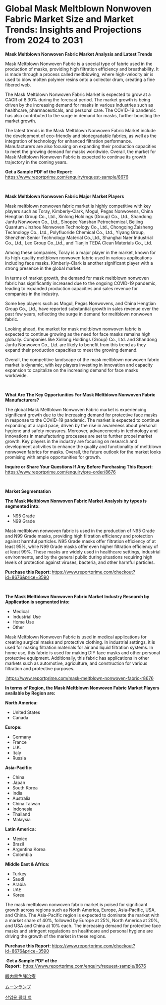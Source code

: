 <p><h1>Global Mask Meltblown Nonwoven Fabric Market Size and Market Trends: Insights and Projections from 2024 to 2031</h1></p><p><strong>Mask Meltblown Nonwoven Fabric Market Analysis and Latest Trends</strong></p>
<p><p>Mask Meltblown Nonwoven Fabric is a special type of fabric used in the production of masks, providing high filtration efficiency and breathability. It is made through a process called meltblowing, where high-velocity air is used to blow molten polymer resins onto a collector drum, creating a fine fibered web. </p><p>The Mask Meltblown Nonwoven Fabric Market is expected to grow at a CAGR of 8.30% during the forecast period. The market growth is being driven by the increasing demand for masks in various industries such as healthcare, pharmaceuticals, and personal care. The COVID-19 pandemic has also contributed to the surge in demand for masks, further boosting the market growth. </p><p>The latest trends in the Mask Meltblown Nonwoven Fabric Market include the development of eco-friendly and biodegradable fabrics, as well as the integration of technology for enhanced filtration performance. Manufacturers are also focusing on expanding their production capacities to meet the growing demand for masks worldwide. Overall, the market for Mask Meltblown Nonwoven Fabric is expected to continue its growth trajectory in the coming years.</p></p>
<p><strong>Get a Sample PDF of the Report:&nbsp;</strong> <a href="https://www.reportprime.com/enquiry/request-sample/8676">https://www.reportprime.com/enquiry/request-sample/8676</a></p>
<p>&nbsp;</p>
<p><strong>Mask Meltblown Nonwoven Fabric Major Market Players</strong></p>
<p><p>Mask meltblown nonwoven fabric market is highly competitive with key players such as Toray, Kimberly-Clark, Mogul, Pegas Nonwovens, China Hengtian Group Co., Ltd., Xinlong Holdings (Group) Co., Ltd., Shandong Junfu Nonwoven Co., Ltd., Sinopec Yanshan Petrochemical, Beijing Quantum Jinzhou Nonwoven Technology Co., Ltd., Chongqing Zaisheng Technology Co., Ltd., Polyfluoride Chemical Co., Ltd., Yiyang Group, Shenzhen Senior Technology Material Co.,Ltd., Shanghai Naer Industrial Co., Ltd., Leo Group Co.,Ltd., and Tianjin TEDA Clean Materials Co., Ltd.</p><p>Among these companies, Toray is a major player in the market, known for its high-quality meltblown nonwoven fabric used in various applications including face masks. Kimberly-Clark is another significant player with a strong presence in the global market.</p><p>In terms of market growth, the demand for mask meltblown nonwoven fabric has significantly increased due to the ongoing COVID-19 pandemic, leading to expanded production capacities and sales revenue for companies in the industry.</p><p>Some key players such as Mogul, Pegas Nonwovens, and China Hengtian Group Co., Ltd., have reported substantial growth in sales revenue over the past few years, reflecting the surge in demand for meltblown nonwoven fabric.</p><p>Looking ahead, the market for mask meltblown nonwoven fabric is expected to continue growing as the need for face masks remains high globally. Companies like Xinlong Holdings (Group) Co., Ltd. and Shandong Junfu Nonwoven Co., Ltd. are likely to benefit from this trend as they expand their production capacities to meet the growing demand.</p><p>Overall, the competitive landscape of the mask meltblown nonwoven fabric market is dynamic, with key players investing in innovation and capacity expansion to capitalize on the increasing demand for face masks worldwide.</p></p>
<p>&nbsp;</p>
<p><strong>What Are The Key Opportunities For Mask Meltblown Nonwoven Fabric Manufacturers?</strong></p>
<p><p>The global Mask Meltblown Nonwoven Fabric market is experiencing significant growth due to the increasing demand for protective face masks in response to the COVID-19 pandemic. The market is expected to continue expanding at a rapid pace, driven by the rise in awareness about personal hygiene and safety measures. Moreover, advancements in technology and innovations in manufacturing processes are set to further propel market growth. Key players in the industry are focusing on research and development activities to enhance the quality and functionality of meltblown nonwoven fabrics for masks. Overall, the future outlook for the market looks promising with ample opportunities for growth.</p></p>
<p><strong>Inquire or Share Your Questions If Any Before Purchasing This Report:</strong> <a href="https://www.reportprime.com/enquiry/pre-order/8676">https://www.reportprime.com/enquiry/pre-order/8676</a></p>
<p>&nbsp;</p>
<p><strong>Market Segmentation</strong></p>
<p><strong>The Mask Meltblown Nonwoven Fabric Market Analysis by types is segmented into:</strong></p>
<p><ul><li>N95 Grade</li><li>N99 Grade</li></ul></p>
<p><p>Mask meltblown nonwoven fabric is used in the production of N95 Grade and N99 Grade masks, providing high filtration efficiency and protection against harmful particles. N95 Grade masks offer filtration efficiency of at least 95%, while N99 Grade masks offer even higher filtration efficiency of at least 99%. These masks are widely used in healthcare settings, industrial environments, and by the general public during situations requiring high levels of protection against viruses, bacteria, and other harmful particles.</p></p>
<p><strong>Purchase this Report:&nbsp;</strong><a href="https://www.reportprime.com/checkout?id=8676&price=3590">https://www.reportprime.com/checkout?id=8676&price=3590</a></p>
<p>&nbsp;</p>
<p><strong>The Mask Meltblown Nonwoven Fabric Market Industry Research by Application is segmented into:</strong></p>
<p><ul><li>Medical</li><li>Industrial Use</li><li>Home Use</li><li>Other</li></ul></p>
<p><p>Mask Meltblown Nonwoven Fabric is used in medical applications for creating surgical masks and protective clothing. In industrial settings, it is used for making filtration materials for air and liquid filtration systems. In home use, this fabric is used for making DIY face masks and other personal protective equipment. Additionally, this fabric has applications in other markets such as automotive, agriculture, and construction for various filtration and protective purposes.</p></p>
<p><a href="https://www.reportprime.com/mask-meltblown-nonwoven-fabric-r8676">&nbsp;https://www.reportprime.com/mask-meltblown-nonwoven-fabric-r8676</a></p>
<p><strong>In terms of Region, the Mask Meltblown Nonwoven Fabric Market Players available by Region are:</strong></p>
<p>
    <p> <strong> North America: </strong>
        <ul>
            <li>United States</li>
            <li>Canada</li>
        </ul>
        </p> 
    <p> <strong> Europe: </strong>
        <ul>
            <li>Germany</li>
            <li>France</li>
            <li>U.K.</li>
            <li>Italy</li>
            <li>Russia</li>
        </ul>
        </p> 
    <p> <strong> Asia-Pacific: </strong>
        <ul>
            <li>China</li>
            <li>Japan</li>
            <li>South Korea</li>
            <li>India</li>
            <li>Australia</li>
            <li>China Taiwan</li>
            <li>Indonesia</li>
            <li>Thailand</li>
            <li>Malaysia</li>
        </ul>
        </p> 
    <p> <strong> Latin America: </strong>
        <ul>
            <li>Mexico</li>
            <li>Brazil</li>
            <li>Argentina Korea</li>
            <li>Colombia</li>
        </ul>
        </p> 
    <p> <strong> Middle East & Africa: </strong>
        <ul>
            <li>Turkey</li>
            <li>Saudi</li>
            <li>Arabia</li>
            <li>UAE</li>
            <li>Korea</li>
        </ul>
    </p>
    </p>
<p><p>The mask meltblown nonwoven fabric market is poised for significant growth across regions such as North America, Europe, Asia-Pacific, USA, and China. The Asia-Pacific region is expected to dominate the market with a market share of 40%, followed by Europe at 25%, North America at 20%, and USA and China at 10% each. The increasing demand for protective face masks and stringent regulations on healthcare and personal hygiene are driving the growth of the market in these regions.</p></p>
<p><strong>Purchase this Report: </strong><a href="https://www.reportprime.com/checkout?id=8676&price=3590">https://www.reportprime.com/checkout?id=8676&price=3590</a></p>
<p>&nbsp;<strong>Get a Sample PDF of the Report:&nbsp;&nbsp;</strong><a href="https://www.reportprime.com/enquiry/request-sample/8676">https://www.reportprime.com/enquiry/request-sample/8676</a></p>
<p><strong></strong></p>
<p><p><a href="https://medium.com/@brycenboyer2023/%E7%9C%BC%E5%86%85%E3%83%A1%E3%83%A9%E3%83%8E%E3%83%BC%E3%83%9E%E3%81%AE%E6%B2%BB%E7%99%82%E5%B8%82%E5%A0%B4-%E7%AB%B6%E4%BA%89%E5%88%86%E6%9E%90-%E5%B8%82%E5%A0%B4%E3%83%88%E3%83%AC%E3%83%B3%E3%83%89-2031%E5%B9%B4%E3%81%BE%E3%81%A7%E3%81%AE%E4%BA%88%E6%B8%AC-e62eaeb50917">眼内黒色腫治療</a></p><p><a href="https://medium.com/@amehdzmay/%E3%83%A0%E3%83%BC%E3%83%B3%E3%83%A9%E3%83%B3%E3%83%97%E5%B8%82%E5%A0%B4-2031%E5%B9%B4%E3%81%BE%E3%81%A7%E3%81%AE%E3%83%88%E3%83%AC%E3%83%B3%E3%83%89-%E4%BA%88%E6%B8%AC-%E7%AB%B6%E4%BA%89%E5%88%86%E6%9E%90-6c4e47b5e50b">ムーンランプ</a></p><p><a href="https://medium.com/@albinbrakus2023/%EC%82%B0%EC%97%85-%ED%95%84%ED%84%B0-%EB%B0%B1-%EC%8B%9C%EC%9E%A5-%EC%8B%9C%EC%9E%A5-cagr-%EC%8B%9C%EC%9E%A5-%EB%8F%99%ED%96%A5-%EB%B0%8F-%EC%84%B1%EC%9E%A5-%EC%A0%84%EB%9E%B5%EC%97%90-%EB%8C%80%ED%95%9C-%ED%86%B5%EC%B0%B0%EB%A0%A5-90c9252a025e">산업용 필터 백</a></p></p>
